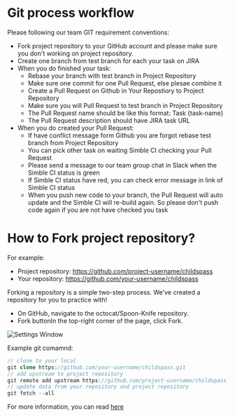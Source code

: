 Git process workflow
=====================

Please following our team GIT requirement conventions:

- Fork project repository to your GitHub account and please make sure you don't working on project repository.
- Create one branch from test branch for each your task on JIRA
- When you do finished your task:
  - Rebase your branch with test branch in Project Repository
  - Make sure one commit for one Pull Request, else plesae combine it
  - Create a Pull Request on Github in Your Repostiory to Project Repository
  - Make sure you will Pull Request to test branch in Project Repository
  - The Pull Request name should be like this format: Task {task-name}
  - The Pull Request description should have JIRA task URL
- When you do created your Pull Request:
  - If have conflict message form Github you are forgot rebase test branch from Project Repository
  - You can pick other task on waiting Simble CI checking your Pull Request
  - Please send a message to our team group chat in Slack when the Simble CI status is green
  - If Simble CI status have red, you can check error message in link of Simble CI status
  - When you push new code to your branch, the Pull Request will auto update and the Simble CI will re-build again.
    So please don't push code again if you are not have checked you task

How to Fork project repository?
=====================
For example: 
  - Project repository: https://github.com/project-username/childspass
  - Your repository: https://github.com/your-username/childspass
  
Forking a repository is a simple two-step process. We've created a repository for you to practice with!
- On GitHub, navigate to the octocat/Spoon-Knife repository.
- Fork buttonIn the top-right corner of the page, click Fork.

![Settings Window](https://raw.github.com/vantienvnn/php-team-workflow/master/images/fork.PNG)

Example git comamnd:

```php
// clone to your local
git clone https://github.com/your-username/childspass.git
// add upstream to project repository
git remote add upstream https://github.com/project-username/childspass.git
// update data from your repository and project repository
git fetch --all
```

For more information, you can read [here](https://help.github.com/articles/fork-a-repo/)



